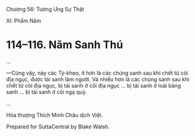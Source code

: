  

Chương 56: Tương Ưng Sự Thật

XI: Phẩm Năm

# 114–116. Năm Sanh Thú

…

—Cũng vậy, này các Tỷ-kheo, ít hơn là các chúng sanh sau khi chết từ cõi địa ngục, được tái sanh làm người. Và nhiều hơn là các chúng sanh sau khi chết từ cõi địa ngục, bị tái sanh ở cõi địa ngục … bị tái sanh ở loài bàng sanh … bị tái sanh ở cõi ngạ quỷ.

…

Hòa thượng Thích Minh Châu dịch Việt.

Prepared for SuttaCentral by Blake Walsh.